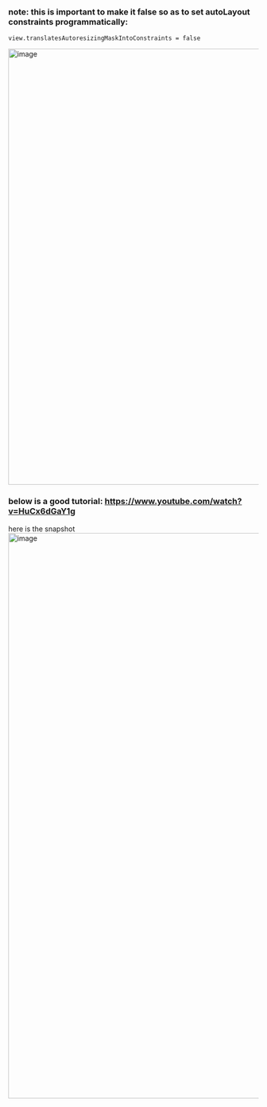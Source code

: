 ### note: this is important to make it false so as to set autoLayout constraints programmatically:

    view.translatesAutoresizingMaskIntoConstraints = false

<img width="876" alt="image" src="https://user-images.githubusercontent.com/81428296/183342006-e76d2e63-7f25-463e-8bf4-3462bc18fd43.png">

### below is a good tutorial: https://www.youtube.com/watch?v=HuCx6dGaY1g
here is the snapshot
<img width="1136" alt="image" src="https://user-images.githubusercontent.com/81428296/183342401-fd175bde-bb7c-4337-ae0f-c63f2aede934.png">
